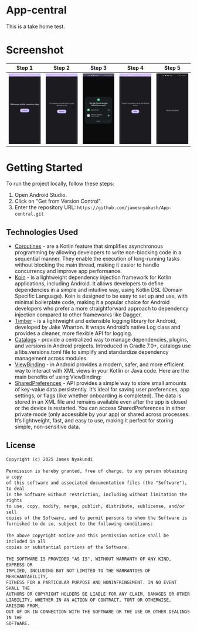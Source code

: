 # App-central
This is a take home test.
# Screenshot
| Step 1                          | Step 2                          | Step 3                            | Step 4                           | Step 5                           |
|---------------------------------|---------------------------------|-----------------------------------|----------------------------------|----------------------------------|
| ![Step 1](/art/screen-one.jpeg) | ![Step 2](/art/screen-two.jpeg) | ![Step 3](/art/screen-three.jpeg) | ![Step 4](/art/screen-four.jpeg) | ![Step 5](/art/screen-five.jpeg) |

# Getting Started
To run the project locally, follow these steps:

1. Open Android Studio.
2. Click on "Get from Version Control".
3. Enter the repository URL: `https://github.com/jamesnyakush/App-central.git`


## Technologies Used
* [Coroutines](https://kotlinlang.org/docs/coroutines-overview.html) - are a Kotlin feature that simplifies asynchronous programming by allowing developers to write non-blocking code in a sequential manner. They enable the execution of long-running tasks without blocking the main thread, making it easier to handle concurrency and improve app performance.
* [Koin](https://insert-koin.io/)  - is a lightweight dependency injection framework for Kotlin applications, including Android. It allows developers to define dependencies in a simple and intuitive way, using Kotlin DSL (Domain Specific Language). Koin is designed to be easy to set up and use, with minimal boilerplate code, making it a popular choice for Android developers who prefer a more straightforward approach to dependency injection compared to other frameworks like Dagger.
* [Timber](https://github.com/JakeWharton/timber) -  is a lightweight and extensible logging library for Android, developed by Jake Wharton. It wraps Android’s native Log class and provides a cleaner, more flexible API for logging.
* [Catalogs](https://developer.android.com/build/migrate-to-catalogs) - provide a centralized way to manage dependencies, plugins, and versions in Android projects. Introduced in Gradle 7.0+, catalogs use a libs.versions.toml file to simplify and standardize dependency management across modules.
* [ViewBinding](https://developer.android.com/topic/libraries/view-binding) -  in Android provides a modern, safer, and more efficient way to interact with XML views in your Kotlin or Java code. Here are the main benefits of using ViewBinding:
* [SharedPreferences](https://developer.android.com/training/data-storage/shared-preferences) - API provides a simple way to store small amounts of key-value data persistently. It’s ideal for saving user preferences, app settings, or flags (like whether onboarding is completed). The data is stored in an XML file and remains available even after the app is closed or the device is restarted. You can access SharedPreferences in either private mode (only accessible by your app) or shared across processes. It’s lightweight, fast, and easy to use, making it perfect for storing simple, non-sensitive data.

## License
```
Copyright (c) 2025 James Nyakundi 

Permission is hereby granted, free of charge, to any person obtaining a copy
of this software and associated documentation files (the "Software"), to deal
in the Software without restriction, including without limitation the rights
to use, copy, modify, merge, publish, distribute, sublicense, and/or sell
copies of the Software, and to permit persons to whom the Software is
furnished to do so, subject to the following conditions:

The above copyright notice and this permission notice shall be included in all
copies or substantial portions of the Software.

THE SOFTWARE IS PROVIDED "AS IS", WITHOUT WARRANTY OF ANY KIND, EXPRESS OR
IMPLIED, INCLUDING BUT NOT LIMITED TO THE WARRANTIES OF MERCHANTABILITY,
FITNESS FOR A PARTICULAR PURPOSE AND NONINFRINGEMENT. IN NO EVENT SHALL THE
AUTHORS OR COPYRIGHT HOLDERS BE LIABLE FOR ANY CLAIM, DAMAGES OR OTHER
LIABILITY, WHETHER IN AN ACTION OF CONTRACT, TORT OR OTHERWISE, ARISING FROM,
OUT OF OR IN CONNECTION WITH THE SOFTWARE OR THE USE OR OTHER DEALINGS IN THE
SOFTWARE.
```





